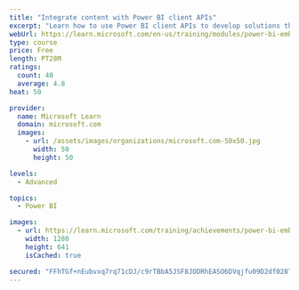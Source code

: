 ```yaml
---
title: "Integrate content with Power BI client APIs"
excerpt: "Learn how to use Power BI client APIs to develop solutions that respond to subscribable events and interact with Power BI content."
webUrl: https://learn.microsoft.com/en-us/training/modules/power-bi-embedded-integrate/
type: course
price: Free
length: PT28M
ratings:
  count: 40
  average: 4.8
heat: 50

provider:
  name: Microsoft Learn
  domain: microsoft.com
  images:
    - url: /assets/images/organizations/microsoft.com-50x50.jpg
      width: 50
      height: 50

levels:
  - Advanced

topics:
  - Power BI

images:
  - url: https://learn.microsoft.com/training/achievements/power-bi-embedded-integrate-social.png
    width: 1280
    height: 641
    isCached: true

secured: "FFhTGf+nEubvxq7rq71cDJ/c9rTBbA5JSF8JODRhEASO6DVqjfu09D2df028Tmw37XCI1ovzk2Fv2QP4UD3KZvVhrleU4M41VSJEGBBJ142bccYODBZSiA1Npc2P2wYM38pRbdWy+iVU1bejuwKM/YfPXsB+LvPQspkr6AkWgcSdXTJQe6tXWldLiuxsgDqSyJO36lMtQ1Fhk/0mg/OjirK6BFQfeCuBsV2+j1wfmJZ33qL9WaMWvgLwyI117b3q6wIexOK9342u2f5GO8SEjGv+YINL8AGhM/XSU/0OwgbvKMknCcbaW6bm2OCUq4zW7t2hQJg77oSQS2eTQqHY+0RnF0MRYgaSdi+ZZMYqI7rfacXS0a9b38YFCkLH27DMHlcJOS0Jsd5vXaDE3PswF+An3Q3kUfr3Y8ju6mtjUhM=;AeRlBqLGO4dPNJJNM8Eqpg=="
---
```


